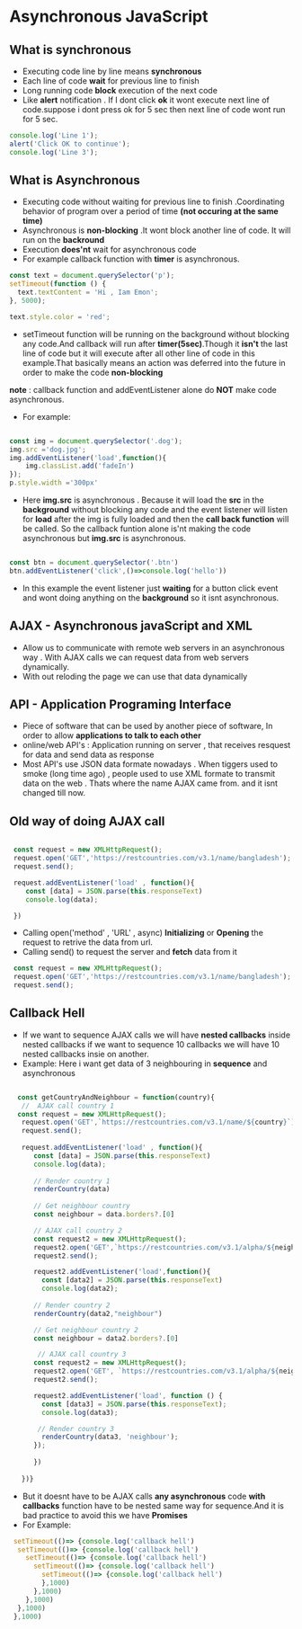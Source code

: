 # Asynchronous JavaScript

## What is synchronous

- Executing code line by line means **synchronous**
- Each line of code **wait** for previous line to finish
- Long running code **block** execution of the next code
- Like **alert** notification . If I dont click **ok** it wont execute next line of code.suppose i dont press ok for 5 sec then next line of code wont run for 5 sec.

```js
console.log('Line 1');
alert('Click OK to continue');
console.log('Line 3');
```

## What is Asynchronous

- Executing code without waiting for previous line to finish .Coordinating behavior   of program over a period of time **(not occuring at the same time)**
- Asynchronous is **non-blocking** .It wont block another line of code. It will run on the **backround**
- Execution **does'nt** wait for asynchronous code
- For example callback function with **timer** is asynchronous.

```js
const text = document.querySelector('p');
setTimeout(function () {
  text.textContent = 'Hi , Iam Emon';
}, 5000);

text.style.color = 'red';
```

- setTimeout function will be running on the background without blocking any code.And callback will run after **timer(5sec)**.Though it **isn't** the last line of code but it will execute after all other line of code in this example.That basically means an action was deferred into the future in order to make the code **non-blocking**

**note** : callback function and addEventListener alone do **NOT** make code asynchronous.

- For example:
```js

const img = document.querySelector('.dog');
img.src ='dog.jpg';
img.addEventListener('load',function(){
    img.classList.add('fadeIn')
});
p.style.width ='300px'

``` 
- Here **img.src** is asynchronous . Because it will load the **src** in the **background** without blocking any code and the event listener will listen for **load**  after the img is fully loaded and then the **call back function** will be called. So the callback funtion alone is'nt making the code asynchronous but **img.src** is asynchronous.

```js

const btn = document.querySelector('.btn')
btn.addEventListener('click',()=>console.log('hello'))

```
- In this example the event listener just **waiting** for a button click event and wont doing anything on the **background** so it isnt asynchronous.

## AJAX - Asynchronous javaScript and XML
- Allow us to communicate with remote web servers in an asynchronous way . With AJAX calls we can request data from web servers dynamically.
- With out reloding the page we can use that data dynamically

## API - Application Programing Interface
- Piece of software that can be used by another piece of software, In order to allow **applications to talk to each other**
- online/web API's : Application running on server , that receives resquest for data and send data as response
- Most API's use JSON data formate nowadays . When tiggers used to smoke (long time ago) , people used to use XML formate to transmit data on the web . Thats where the name AJAX came from. and it isnt changed till now.

## Old way of doing AJAX call

```js 

 const request = new XMLHttpRequest();
 request.open('GET','https://restcountries.com/v3.1/name/bangladesh');
 request.send();

 request.addEventListener('load' , function(){
    const [data] = JSON.parse(this.responseText)
    console.log(data);

 })

```
- Calling  open('method' , 'URL' , async)  **Initializing** or **Opening** the request to retrive the data from url.
- Calling send() to request the server and **fetch** data from it
```js
 const request = new XMLHttpRequest();
 request.open('GET','https://restcountries.com/v3.1/name/bangladesh');
 request.send();
```
## Callback Hell
- If we want to sequence AJAX calls we will have **nested callbacks** inside nested callbacks if we want to sequence 10 callbacks we will have 10 nested callbacks insie on another.
- Example: Here i want get data of 3 neighbouring in **sequence** and asynchronous
```js

  const getCountryAndNeighbour = function(country){
   //  AJAX call country 1
  const request = new XMLHttpRequest();
   request.open('GET',`https://restcountries.com/v3.1/name/${country}`);
   request.send();
  
   request.addEventListener('load' , function(){
      const [data] = JSON.parse(this.responseText)
      console.log(data);
  
      // Render country 1
      renderCountry(data)
      
      // Get neighbour country
      const neighbour = data.borders?.[0]

      // AJAX call country 2
      const request2 = new XMLHttpRequest();
      request2.open('GET',`https://restcountries.com/v3.1/alpha/${neighbour}`);
      request2.send();

      request2.addEventListener('load',function(){
        const [data2] = JSON.parse(this.responseText)
        console.log(data2);
        
      // Render country 2
      renderCountry(data2,"neighbour")

      // Get neighbour country 2
      const neighbour = data2.borders?.[0]

       // AJAX call country 3
      const request2 = new XMLHttpRequest();
      request2.open('GET', `https://restcountries.com/v3.1/alpha/${neighbour}`);
      request2.send();

      request2.addEventListener('load', function () {
        const [data3] = JSON.parse(this.responseText);
        console.log(data3);

       // Render country 3
        renderCountry(data3, 'neighbour');
      });
        
      })
      
   })}
  ```
  - But it doesnt have to be AJAX calls **any asynchronous** code **with callbacks** function have to be nested same way for sequence.And it is bad practice to avoid this we have **Promises**
  - For Example:
  ```js
   setTimeout(()=> {console.log('callback hell')
    setTimeout(()=> {console.log('callback hell')
      setTimeout(()=> {console.log('callback hell')
        setTimeout(()=> {console.log('callback hell')
          setTimeout(()=> {console.log('callback hell')
          },1000)
        },1000)
      },1000)
    },1000)
   },1000)
   ```


